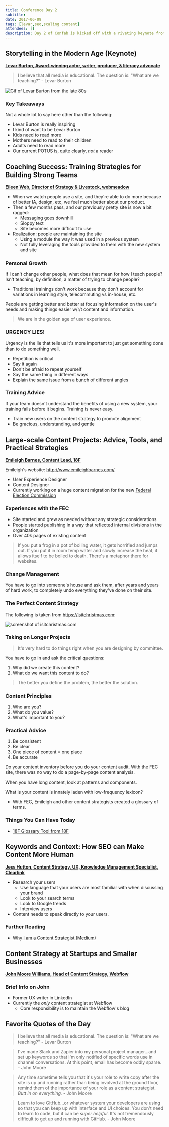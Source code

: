 ```yaml
---
title: Conference Day 2
subtitle:
date: 2017-06-09
tags: [levar,seo,scaling content]
attendees: []
description: Day 2 of Confab is kicked off with a riveting keynote from Levar Burton on fight against illiteracy, the power of education, and why everyone should be reading. Breakout sessions on coaching success, large-scale content projects, human-centered SEO, and content strategy for startups and small businesses.
---
```


## Storytelling in the Modern Age (Keynote)

[**Levar Burton, Award-winning actor, writer, producer, & literacy advocate**](http://confabevents.com/events/central-2017/levar-burton)

> I believe that all media is educational. The question is: "What are we teaching?" - Levar Burton

![Gif of Levar Burton from the late 80s](/images/levar-burton.gif)

### Key Takeaways

Not a whole lot to say here other than the following:

* Levar Burton is really inspiring
* I kind of want to be Levar Burton
* Kids need to read more
* Mothers need to read to their children
* Adults need to read more
* Our current POTUS is, quite clearly, *not* a reader

## Coaching Success: Training Strategies for Building Strong Teams

[**Eileen Web, Director of Strategy & Livestock, webmeadow**](http://confabevents.com/events/central-2017/eileen-webb)

* When we watch people use a site, and they're able to do more because of better IA, design, etc, we feel much better about our product.
* Then a few months pass, and our previously pretty site is now a bit ragged:
    * Messaging goes downhill
    * Sloppy text
    * Site becomes more difficult to use
* Realization: people are maintaining the site
    * Using a module the way it was used in a previous system
    * Not fully leveraging the tools provided to them with the new system and site

### Personal Growth

If I can't change other people, what does that mean for how I teach people? Isn't teaching, by definition, a matter of trying to change people?

* Traditional trainings don't work because they don't account for variations in learning style, telecommuting vs in-house, etc.

People are getting better and better at focusing information on the user's needs and making things easier w/r/t content and information.

> We are in the golden age of user experience.

### URGENCY LIES!

Urgency is the lie that tells us it's more important to just get something done than to do something well.

* Repetition is critical
* Say it again
* Don't be afraid to repeat yourself
* Say the same thing in different ways
* Explain the same issue from a bunch of different angles

### Training Advice

If your team doesn't understand the benefits of using a new system, your training fails before it begins. Training is never easy.

* Train new users on the content strategy to promote alignment
* Be gracious, understanding, and gentle

## Large-scale Content Projects: Advice, Tools, and Practical Strategies

[**Emileigh Barnes, Content Lead, 18F**](http://confabevents.com/events/central-2017/emileigh-barnes)

Emileigh's website: <http://www.emileighbarnes.com/>

* User Experience Designer
* Content Designer
* Currently working on a huge content migration for the new [Federal Election Commission](https://www.fec.gov/)

### Experiences with the FEC

* Site started and grew as needed without any strategic considerations
* People started publishing in a way that reflected internal divisions in the organization
* Over 40k pages of existing content

> If you put a frog in a pot of boiling water, it gets horrified and jumps out. If you put it in room temp water and slowly increase the heat, it allows itself to be boiled to death. There's a metaphor there for websites.

### Change Management

You have to go into someone's house and ask them, after years and years of hard work, to completely undo everything they've done on their site.

### The Perfect Content Strategy

The following is taken from <https://isitchristmas.com>:

![screenshot of isitchristmas.com](/images/is-it-christmas.png)

### Taking on Longer Projects

> It's very hard to do things right when you are designing by committee.

You have to go in and ask the critical questions:

1. Why did we create this content?
2. What do we want this content to do?

> The better you define the problem, the better the solution.

### Content Principles

1. Who are you?
2. What do you value?
3. What's important to you?   

### Practical Advice

1. Be consistent
2. Be clear
3. One piece of content = one place
4. Be accurate

Do your content inventory before you do your content audit. With the FEC site, there was no way to do a page-by-page content analysis.

When you have long content, look at patterns and components.

What is your content is innately laden with low-frequency lexicon?

* With FEC, Emileigh and other content strategists created a glossary of terms.

### Things You Can Have Today

* [18F Glossary Tool from 18F](https://github.com/18f/glossary)

## Keywords and Context: How SEO can Make Content More Human

[**Jess Hutton, Content Strategy, UX, Knowledge Management Specialist, Clearlink**](http://confabevents.com/events/central-2017/jess-hutton)

* Research your users
    * Use language that your users are most familiar with when discussing your brand
    * Look to your search terms
    * Look to Google trends
    * Interview users
* Content needs to speak directly to your users.

### Further Reading

* [Why I am a Content Strategist (Medium)](https://medium.com/@jesslhutton/why-i-am-a-content-strategist-8e28a5d61751)

## Content Strategy at Startups and Smaller Businesses

[**John Moore Williams, Head of Content Strategy, Webflow**](http://confabevents.com/events/central-2017/john-moore-williams)

### Brief Info on John

* Former UX writer in LinkedIn
* Currently the *only* content strategist at Webflow
    * Core responsibility is to maintain the Webflow's blog

## Favorite Quotes of the Day

> I believe that all media is educational. The question is: "What are we teaching?" - Levar Burton

> I've made Slack and Zapier into my personal project manager...and set up keywords so that I'm only notified of specific words use in channel conversations. At this point, email has become oddly sparse. - John Moore

> Any time sometime tells you that it's your role to write copy after the site is up and running rather than being involved at the ground floor, remind them of the importance of your role as a content strategist. *Butt in on everything.* - John Moore

> Learn to love GitHub...or whatever system your developers are using so that you can keep up with interface and UI choices. You don't need to learn to code, but it can be *super helpful*. It's not tremendously difficult to get up and running with GitHub. - John Moore



